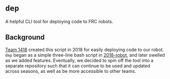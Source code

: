 # `dep`
A helpful CLI tool for deploying code to FRC robots.

## Background
[Team 1418](https://github.com/frc1418) created this script in 2018 for easily deploying code to our robot. `dep` began as a simple three-line bash script in [2018-robot](https://github.com/frc1418/2018-robot), and later swelled as we added features. Eventually, we decided to spin off the tool into a separate repository such that it can continue to be used and updated across seasons, as well as be more accessible to other teams.
